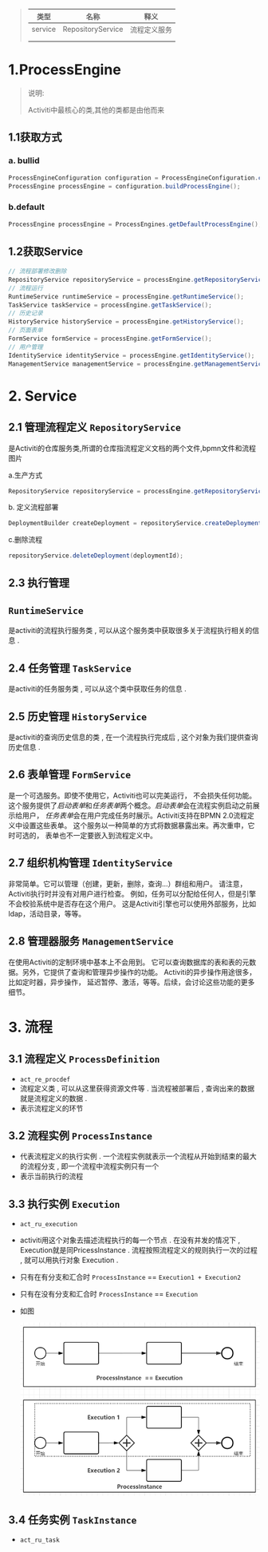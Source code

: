 > | 类型    | 名称              | 释义         |
> | ------- | ----------------- | ------------ |
> | service | RepositoryService | 流程定义服务 |
> |         |                   |              |
> |         |                   |              |
>
> 

# 1.ProcessEngine

> 说明:
>
> Activiti中最核心的类,其他的类都是由他而来

## 1.1获取方式

### a. bullid

```java
ProcessEngineConfiguration configuration = ProcessEngineConfiguration.createProcessEngineConfigurationFromResource("/activiti.cfg.xml");
ProcessEngine processEngine = configuration.buildProcessEngine();
```

### b.default

```java
ProcessEngine processEngine = ProcessEngines.getDefaultProcessEngine();
```

## 1.2获取Service

```java
// 流程部署修改删除
RepositoryService repositoryService = processEngine.getRepositoryService();
// 流程运行
RuntimeService runtimeService = processEngine.getRuntimeService();
TaskService taskService = processEngine.getTaskService();
// 历史记录
HistoryService historyService = processEngine.getHistoryService();
// 页面表单
FormService formService = processEngine.getFormService();
// 用户管理
IdentityService identityService = processEngine.getIdentityService();
ManagementService managementService = processEngine.getManagementService();
```
# 2. Service
## 2.1 管理流程定义 `RepositoryService`

是Activiti的仓库服务类,所谓的仓库指流程定义文档的两个文件,bpmn文件和流程图片

a.生产方式

```java
RepositoryService repositoryService = processEngine.getRepositoryService();
```

b. 定义流程部署

```java
DeploymentBuilder createDeployment = repositoryService.createDeployment();
```

c.删除流程

```java
repositoryService.deleteDeployment(deploymentId);
```



## 2.3 执行管理

##  `RuntimeService`

是activiti的流程执行服务类 , 可以从这个服务类中获取很多关于流程执行相关的信息 .

## 2.4 任务管理 `TaskService`

是activiti的任务服务类 , 可以从这个类中获取任务的信息 .

## 2.5 历史管理 `HistoryService`

是activiti的查询历史信息的类 , 在一个流程执行完成后 , 这个对象为我们提供查询历史信息 .

## 2.6 表单管理 `FormService`

是一个可选服务。即使不使用它，Activiti也可以完美运行， 不会损失任何功能。这个服务提供了*启动表单*和*任务表单*两个概念。*启动表单*会在流程实例启动之前展示给用户， *任务表单*会在用户完成任务时展示。Activiti支持在BPMN 2.0流程定义中设置这些表单。 这个服务以一种简单的方式将数据暴露出来。再次重申，它时可选的， 表单也不一定要嵌入到流程定义中。

## 2.7 组织机构管理 `IdentityService`

非常简单。它可以管理（创建，更新，删除，查询...）群组和用户。 请注意， Activiti执行时并没有对用户进行检查。 例如，任务可以分配给任何人，但是引擎不会校验系统中是否存在这个用户。 这是Activiti引擎也可以使用外部服务，比如ldap，活动目录，等等。

## 2.8 管理器服务 `ManagementService`

在使用Activiti的定制环境中基本上不会用到。 它可以查询数据库的表和表的元数据。另外，它提供了查询和管理异步操作的功能。 Activiti的异步操作用途很多，比如定时器，异步操作， 延迟暂停、激活，等等。后续，会讨论这些功能的更多细节。

# 3. 流程
## 3.1 流程定义 `ProcessDefinition` 
* `act_re_procdef` 
* 流程定义类 , 可以从这里获得资源文件等 . 当流程被部署后 , 查询出来的数据就是流程定义的数据 .
* 表示流程定义的环节


## 3.2 流程实例 `ProcessInstance` 
* 代表流程定义的执行实例 . 一个流程实例就表示一个流程从开始到结束的最大的流程分支 , 即一个流程中流程实例只有一个
* 表示当前执行的流程

## 3.3 执行实例 `Execution` 

* `act_ru_execution`

* activiti用这个对象去描述流程执行的每一个节点 . 在没有并发的情况下 , Execution就是同PricessInstance . 流程按照流程定义的规则执行一次的过程 , 就可以用执行对象 Execution .

* 只有在有分支和汇合时 `ProcessInstance`  == `Execution1 + Execution2`

* 只有在没有分支和汇合时 `ProcessInstance`  == `Execution`

* 如图

  ![1557663977471](1557663977471.png)

## 3.4 任务实例 `TaskInstance ` 

* `act_ru_task`

  



